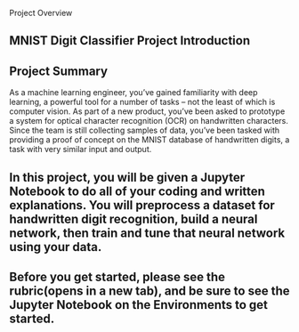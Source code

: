 Project Overview
## MNIST Digit Classifier Project Introduction


## Project Summary
As a machine learning engineer, you’ve gained familiarity with deep learning, a powerful tool for a number of tasks – not the least of which is computer vision. As part of a new product, you’ve been asked to prototype a system for optical character recognition (OCR) on handwritten characters. Since the team is still collecting samples of data, you’ve been tasked with providing a proof of concept on the MNIST database of handwritten digits, a task with very similar input and output.


## In this project, you will be given a Jupyter Notebook to do all of your coding and written explanations. You will preprocess a dataset for handwritten digit recognition, build a neural network, then train and tune that neural network using your data.


## Before you get started, please see the rubric(opens in a new tab), and be sure to see the Jupyter Notebook on the Environments to get started.
